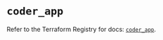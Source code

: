 # `coder_app`

Refer to the Terraform Registry for docs: [`coder_app`](https://registry.terraform.io/providers/coder/coder/0.13.0/docs/resources/app).
